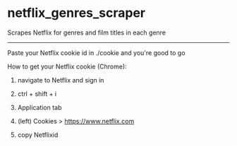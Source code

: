 # netflix_genres_scraper
Scrapes Netflix for genres and film titles in each genre

---

Paste your Netflix cookie id in ./cookie and you're good to go

How to get your Netflix cookie (Chrome):

1. navigate to Netflix and sign in

2. ctrl + shift + i

3. Application tab

4. (left) Cookies > https://www.netflix.com

5. copy Netflixid
